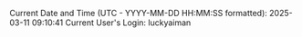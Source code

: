 Current Date and Time (UTC - YYYY-MM-DD HH:MM:SS formatted): 2025-03-11 09:10:41
Current User's Login: luckyaiman
